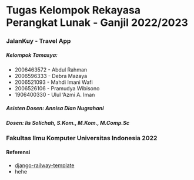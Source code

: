 # Tugas Kelompok Rekayasa Perangkat Lunak - Ganjil 2022/2023

### JalanKuy - Travel App

##### Kelompok Tamasya:
- 2006463572 - Abdul Rahman
- 2006596333 - Debra Mazaya
- 2006521093 - Mahdi Imani Wafi
- 2006526106 - Pramudya Wibisono
- 1906400330 - Ulul ‘Azmi A. Iman
##### Asisten Dosen: Annisa Dian Nugrahani
##### Dosen: Iis Solichah, S.Kom., M.Kom., M.Comp.Sc

### Fakultas Ilmu Komputer Universitas Indonesia 2022

#### Referensi
- [django-railway-template](https://github.com/determinedguy/django-railway-template)
- hehe
